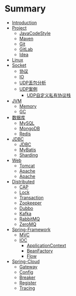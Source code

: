 # Summary

* [Introduction](README.md)
* [Project]()
  * [JavaCodeStyle](java/standard.md)
  * [Maven]()
  * [Git]()
  * [GitLab]()
  * [Idea]()
* [Linux]()  
* [Socket](socket/socket.md)
  * [协议](socket/protocol.md)
  * [IO](socket/io.md)
  * [UDP丢包分析](socket/udp-lost-packet.md)
  * [UDP案例](socket/demo/udp-reliable-demo.md)
    * [UDP自定义私有协议栈](socket/demo/protocol.md)
* [JVM]()
  * [Memory]()
  * [GC]()
* [数据库]()
  * [MySQL](mysql/README.md)
  * [MongoDB](mongodb/README.md)
  * [Redis](redis/README.md)
* [JDBC]()
  * [JDBC](jdbc/jdbc/pool.md)
  * [MyBatis](jdbc/mybatis/README.md)
  * [Sharding](jdbc/Sharding/README.md)
* [Web]()  
  * [Tomcat]()
  * [Apache]()
  * [Apache]()
* [Distributed]()    
  * [CAP](cap/cap.md)
  * [Lock]()
  * [Transaction]()
  * [Zookeeper]()
  * [Dubbo]()
  * [Kafka]()
  * [RabbitMQ]()
  * [ZeroMQ]()
* [Spring-Framework](spring/spring.md)
  * [MVC](spring/mvc-index.md)
  * [IOC](spring/ioc-index.md)
    * [ApplicationContext](spring/ioc-application-context.md)
    * [BeanFactory](spring/ioc-bean-factory.md)
    * [Flow](spring/ioc-flow.md)
* [Spring-Cloud](spring/spring.md)
  * [Gateway]()
  * [Config]()
  * [Breaker]()
  * [Register]()
  * [Tracing]()


